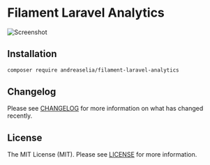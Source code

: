 # Filament Laravel Analytics

![Screenshot](https://user-images.githubusercontent.com/5033092/184727147-59c5e72e-b16c-4e5e-9764-e5c935b043d1.png)

## Installation

```bash
composer require andreaselia/filament-laravel-analytics
```

## Changelog

Please see [CHANGELOG](https://github.com/andreaselia/filament-laravel-analytics/blob/main/CHANGELOG.md) for more information on what has changed recently.

## License

The MIT License (MIT). Please see [LICENSE](https://github.com/andreaselia/filament-laravel-analytics/blob/main/LICENSE) for more information.
